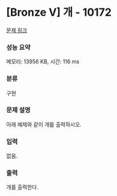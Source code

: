 # [Bronze V] 개 - 10172 

[문제 링크](https://www.acmicpc.net/problem/10172) 

### 성능 요약

메모리: 13956 KB, 시간: 116 ms

### 분류

구현

### 문제 설명

<p>아래 예제와 같이 개를 출력하시오.</p>

### 입력 

 <p>없음.</p>

### 출력 

 <p>개를 출력한다.</p>

